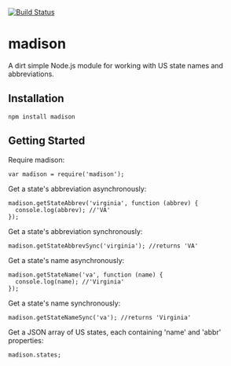 [![Build Status](https://secure.travis-ci.org/mdb/madison.png)](http://travis-ci.org/mdb/madison)

# madison

A dirt simple Node.js module for working with US state names and abbreviations.

## Installation
  
    npm install madison

## Getting Started

Require madison:
  
    var madison = require('madison');

Get a state's abbreviation asynchronously:

    madison.getStateAbbrev('virginia', function (abbrev) {
      console.log(abbrev); //'VA'
    });

Get a state's abbreviation synchronously:

    madison.getStateAbbrevSync('virginia'); //returns 'VA'

Get a state's name asynchronously:

    madison.getStateName('va', function (name) {
      console.log(name); //'Virginia'
    });

Get a state's name synchronously:

    madison.getStateNameSync('va'); //returns 'Virginia'

Get a JSON array of US states, each containing 'name' and 'abbr' properties:

    madison.states;
